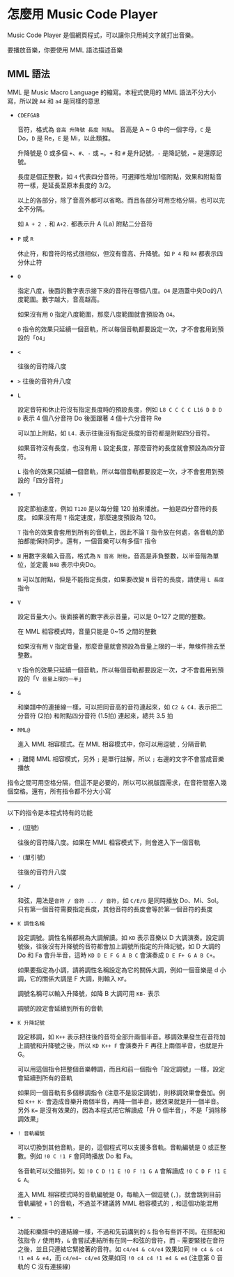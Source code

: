 怎麼用 Music Code Player
===
Music Code Player 是個網頁程式，可以讓你只用純文字就打出音樂。

要播放音樂，你要使用 MML 語法描述音樂

MML 語法
---
MML 是 Music Macro Language 的縮寫。本程式使用的 MML 語法不分大小寫，所以說 `A4` 和 `a4` 是同樣的意思

* `CDEFGAB`

  音符，格式為 `音高 升降號 長度 附點`。
  音高是 A ~ G 中的一個字母，`C` 是 Do，`D` 是 Re，`E` 是 Mi，以此類推。

  升降號是 0 或多個 `+`、`#`、`-` 或 `=`。`+` 和 `#` 是升記號，`-` 是降記號，`=` 是還原記號。

  長度是個正整數，如 `4` 代表四分音符。可選擇性增加1個附點，效果和附點音符一樣，是延長至原本長度的 3/2。

  以上的各部分，除了音高外都可以省略。而且各部分可用空格分隔，也可以完全不分隔。

  如 `A + 2 .` 和 `A+2.` 都表示升 A (La) 附點二分音符

* `P` 或 `R`

  休止符，和音符的格式很相似，但沒有音高、升降號。如 `P 4` 和 `R4` 都表示四分休止符

* `O`

  指定八度，後面的數字表示接下來的音符在哪個八度。`O4` 是涵蓋中央Do的八度範圍。數字越大，音高越高。

  如果沒有用 `O` 指定八度範圍，那麼八度範圍就會預設為 `O4`。

  `O` 指令的效果只延續一個音軌，所以每個音軌都要設定一次，才不會套用到預設的「`O4`」

* `<`

  往後的音符降八度

* `>`
  往後的音符升八度

* `L`

  設定音符和休止符沒有指定長度時的預設長度，例如 `L8 C C C C L16 D D D D` 表示 4 個八分音符 Do 後面跟著 4 個十六分音符 Re

  可以加上附點，如 `L4.` 表示往後沒有指定長度的音符都是附點四分音符。

  如果音符沒有長度，也沒有用 `L` 設定長度，那麼音符的長度就會預設為四分音符。

  `L` 指令的效果只延續一個音軌，所以每個音軌都要設定一次，才不會套用到預設的「四分音符」

* `T`

  設定節拍速度，例如 `T120` 是以每分鐘 120 拍來播放。一拍是四分音符的長度。
如果沒有用 `T` 指定速度，那麼速度預設為 120。

  `T` 指令的效果會套用到所有的音軌上，因此不論 `T` 指令放在何處，各音軌的節拍都能保持同步。還有，一個音樂可以有多個`T` 指令

* `N`
  用數字來輸入音高，格式為 `N 音高 附點`，音高是非負整數，以半音階為單位，並定義 `N48` 表示中央Do。

  `N` 可以加附點，但是不能指定長度，如果要改變 `N` 音符的長度，請使用 `L 長度` 指令

* `V`

  設定音量大小。後面接著的數字表示音量，可以是 0~127 之間的整數。

  在 MML 相容模式時，音量只能是 0~15 之間的整數

  如果沒有用 `V` 指定音量，那麼音量就會預設為音量上限的一半，無條件捨去至整數。

  `V` 指令的效果只延續一個音軌，所以每個音軌都要設定一次，才不會套用到預設的「`V 音量上限的一半`」

* `&`

  和樂譜中的連接線一樣，可以把同音高的音符連起來，如 `C2 & C4.` 表示把二分音符 (2拍) 和附點四分音符 (1.5拍) 連起來，總共 3.5 拍

* `MML@`

  進入 MML 相容模式。在 MML 相容模式中，你可以用逗號 `,` 分隔音軌

* `;`
  離開 MML 相容模式，另外 `;` 是單行註解，所以 `;` 右邊的文字不會當成音樂播放

指令之間可用空格分隔，但這不是必要的，所以可以視版面需求，在音符間塞入幾個空格。還有，所有指令都不分大小寫

---

以下的指令是本程式特有的功能

- `,` (逗號)

  往後的音符降八度。如果在 MML 相容模式下，則會進入下一個音軌
- `'` (單引號)

  往後的音符升八度
- `/`

  和弦，用法是`音符 / 音符 ... / 音符`，如 `C/E/G` 是同時播放 Do、Mi、Sol。只有第一個音符需要指定長度，其他音符的長度會等於第一個音符的長度
- `K 調性名稱`

  設定調號。調性名稱都視為大調解讀。如 `KD` 表示音樂以 D 大調演奏。設定調號後，往後沒有升降號的音符都會加上調號所指定的升降記號，如 D 大調的 Do 和 Fa 會升半音，這時 `KD D E F G A B C` 會演奏成 `D E F+ G A B C+`。

  如果要指定為小調，請將調性名稱設定為它的關係大調，例如一個音樂是 d 小調，它的關係大調是 F 大調，則輸入 `KF`。

  調號名稱可以輸入升降號，如降 B 大調可用 `KB-` 表示

  調號的設定會延續到所有的音軌
- `K 升降記號`

  設定移調，如 `K++` 表示把往後的音符全部升兩個半音。移調效果發生在音符加上調號和升降號之後，所以 `KD K++ F` 會演奏升 F 再往上兩個半音，也就是升 G。

  可以用這個指令把整個音樂轉調，而且和前一個指令「設定調號」一樣，設定會延續到所有的音軌

  如果同一個音軌有多個移調指令 (注意不是設定調號)，則移調效果會疊加。例如 `K++ K-` 會造成音樂升兩個半音，再降一個半音，總效果就是升一個半音。另外 `K=` 是沒有效果的，因為本程式把它解讀成「升 0 個半音」，不是「消除移調效果」

+ `! 音軌編號`

  可以切換到其他音軌，是的，這個程式可以支援多音軌。音軌編號是 0 或正整數。例如 `!0 C !1 F` 會同時播放 Do 和 Fa。

  各音軌可以交錯排列，如 `!0 C D !1 E !0 F !1 G A` 會解讀成 `!0 C D F !1 E G A`。

  進入 MML 相容模式時的音軌編號是 0，每輸入一個逗號 (`,`)，就會跳到目前音軌編號 + 1 的音軌，不過並不建議將 MML 相容模式的 `,` 和這個功能混用

+ `~`

  功能和樂譜中的連結線一樣，不過和先前講到的 `&` 指令有些許不同。在搭配和弦指令 `/` 使用時，`&` 會嘗試連結所有在同一和弦的音符，而 `~` 需要緊接在音符之後，並且只連結它緊接著的音符。如 `c4/e4 & c4/e4` 效果如同 `!0 c4 & c4 !1 e4 & e4`，而 `c4/e4~ c4/e4` 效果如同 `!0 c4 c4 !1 e4 & e4` (注意第 0 音軌的 C 沒有連接線)
